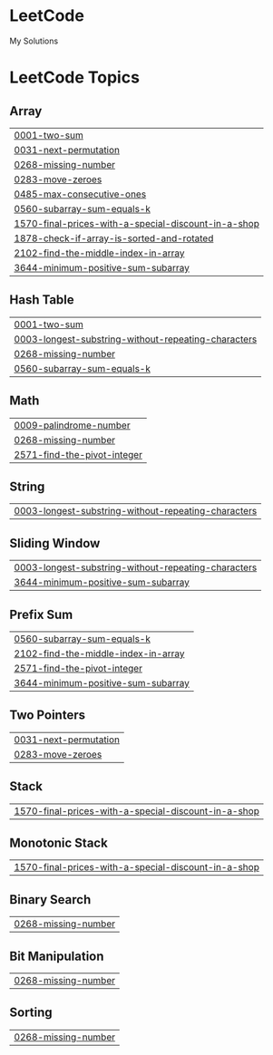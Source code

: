 # LeetCode
My Solutions

<!---LeetCode Topics Start-->
# LeetCode Topics
## Array
|  |
| ------- |
| [0001-two-sum](https://github.com/Priyanshu-073/LeetCode/tree/master/0001-two-sum) |
| [0031-next-permutation](https://github.com/Priyanshu-073/LeetCode/tree/master/0031-next-permutation) |
| [0268-missing-number](https://github.com/Priyanshu-073/LeetCode/tree/master/0268-missing-number) |
| [0283-move-zeroes](https://github.com/Priyanshu-073/LeetCode/tree/master/0283-move-zeroes) |
| [0485-max-consecutive-ones](https://github.com/Priyanshu-073/LeetCode/tree/master/0485-max-consecutive-ones) |
| [0560-subarray-sum-equals-k](https://github.com/Priyanshu-073/LeetCode/tree/master/0560-subarray-sum-equals-k) |
| [1570-final-prices-with-a-special-discount-in-a-shop](https://github.com/Priyanshu-073/LeetCode/tree/master/1570-final-prices-with-a-special-discount-in-a-shop) |
| [1878-check-if-array-is-sorted-and-rotated](https://github.com/Priyanshu-073/LeetCode/tree/master/1878-check-if-array-is-sorted-and-rotated) |
| [2102-find-the-middle-index-in-array](https://github.com/Priyanshu-073/LeetCode/tree/master/2102-find-the-middle-index-in-array) |
| [3644-minimum-positive-sum-subarray](https://github.com/Priyanshu-073/LeetCode/tree/master/3644-minimum-positive-sum-subarray) |
## Hash Table
|  |
| ------- |
| [0001-two-sum](https://github.com/Priyanshu-073/LeetCode/tree/master/0001-two-sum) |
| [0003-longest-substring-without-repeating-characters](https://github.com/Priyanshu-073/LeetCode/tree/master/0003-longest-substring-without-repeating-characters) |
| [0268-missing-number](https://github.com/Priyanshu-073/LeetCode/tree/master/0268-missing-number) |
| [0560-subarray-sum-equals-k](https://github.com/Priyanshu-073/LeetCode/tree/master/0560-subarray-sum-equals-k) |
## Math
|  |
| ------- |
| [0009-palindrome-number](https://github.com/Priyanshu-073/LeetCode/tree/master/0009-palindrome-number) |
| [0268-missing-number](https://github.com/Priyanshu-073/LeetCode/tree/master/0268-missing-number) |
| [2571-find-the-pivot-integer](https://github.com/Priyanshu-073/LeetCode/tree/master/2571-find-the-pivot-integer) |
## String
|  |
| ------- |
| [0003-longest-substring-without-repeating-characters](https://github.com/Priyanshu-073/LeetCode/tree/master/0003-longest-substring-without-repeating-characters) |
## Sliding Window
|  |
| ------- |
| [0003-longest-substring-without-repeating-characters](https://github.com/Priyanshu-073/LeetCode/tree/master/0003-longest-substring-without-repeating-characters) |
| [3644-minimum-positive-sum-subarray](https://github.com/Priyanshu-073/LeetCode/tree/master/3644-minimum-positive-sum-subarray) |
## Prefix Sum
|  |
| ------- |
| [0560-subarray-sum-equals-k](https://github.com/Priyanshu-073/LeetCode/tree/master/0560-subarray-sum-equals-k) |
| [2102-find-the-middle-index-in-array](https://github.com/Priyanshu-073/LeetCode/tree/master/2102-find-the-middle-index-in-array) |
| [2571-find-the-pivot-integer](https://github.com/Priyanshu-073/LeetCode/tree/master/2571-find-the-pivot-integer) |
| [3644-minimum-positive-sum-subarray](https://github.com/Priyanshu-073/LeetCode/tree/master/3644-minimum-positive-sum-subarray) |
## Two Pointers
|  |
| ------- |
| [0031-next-permutation](https://github.com/Priyanshu-073/LeetCode/tree/master/0031-next-permutation) |
| [0283-move-zeroes](https://github.com/Priyanshu-073/LeetCode/tree/master/0283-move-zeroes) |
## Stack
|  |
| ------- |
| [1570-final-prices-with-a-special-discount-in-a-shop](https://github.com/Priyanshu-073/LeetCode/tree/master/1570-final-prices-with-a-special-discount-in-a-shop) |
## Monotonic Stack
|  |
| ------- |
| [1570-final-prices-with-a-special-discount-in-a-shop](https://github.com/Priyanshu-073/LeetCode/tree/master/1570-final-prices-with-a-special-discount-in-a-shop) |
## Binary Search
|  |
| ------- |
| [0268-missing-number](https://github.com/Priyanshu-073/LeetCode/tree/master/0268-missing-number) |
## Bit Manipulation
|  |
| ------- |
| [0268-missing-number](https://github.com/Priyanshu-073/LeetCode/tree/master/0268-missing-number) |
## Sorting
|  |
| ------- |
| [0268-missing-number](https://github.com/Priyanshu-073/LeetCode/tree/master/0268-missing-number) |
<!---LeetCode Topics End-->